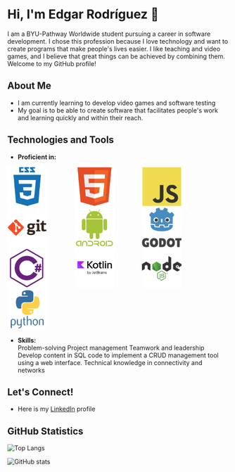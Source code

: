 # Hi, I'm Edgar Rodríguez 👋

<!--
**EdgarJRM/EdgarJRM** is a ✨ _special_ ✨ repository because its `README.md` (this file) appears on your GitHub profile.

Here are some ideas to get you started:

- 🔭 I’m currently working on ...
- 🌱 I’m currently learning ...
- 👯 I’m looking to collaborate on ...
- 🤔 I’m looking for help with ...
- 💬 Ask me about ...
- 📫 How to reach me: ...
- 😄 Pronouns: ...
- ⚡ Fun fact: ...
-->
I am a BYU-Pathway Worldwide student pursuing a career in software development. I chose this profession because I love technology and want to create programs that make people's lives easier. I like teaching and video games, and I believe that great things can be achieved by combining them. Welcome to my GitHub profile!

## About Me
- I am currently learning to develop video games and software testing
- My goal is to be able to create software that facilitates people's work and learning quickly and within their reach.

## Technologies and Tools

- <b>Proficient in:</b>
<div>
    <img src="https://github.com/devicons/devicon/blob/master/icons/css3/css3-plain-wordmark.svg"  title="CSS3" alt="CSS" width="90" height="90"/>&nbsp&nbsp&nbsp&nbsp&nbsp&nbsp&nbsp&nbsp&nbsp&nbsp&nbsp&nbsp&nbsp&nbsp&nbsp;
    <img src="https://github.com/devicons/devicon/blob/master/icons/html5/html5-original.svg" title="HTML5" alt="HTML" width="90" height="90"/>&nbsp&nbsp&nbsp&nbsp&nbsp&nbsp&nbsp&nbsp&nbsp&nbsp&nbsp&nbsp&nbsp&nbsp&nbsp;
    <img src="https://github.com/devicons/devicon/blob/master/icons/javascript/javascript-original.svg" title="JavaScript" alt="JavaScript" width="90" height="90"/>&nbsp&nbsp&nbsp&nbsp&nbsp&nbsp&nbsp&nbsp&nbsp&nbsp&nbsp&nbsp&nbsp&nbsp&nbsp;
    <img src="https://github.com/devicons/devicon/blob/master/icons/git/git-original-wordmark.svg" title="Git" **alt="Git" width="90" height="90"/>&nbsp&nbsp&nbsp&nbsp&nbsp&nbsp&nbsp&nbsp&nbsp&nbsp&nbsp&nbsp&nbsp&nbsp&nbsp;
    <img src="https://github.com/devicons/devicon/blob/master/icons/android/android-plain-wordmark.svg" title="Android" **alt="Android" width="90" height="90"/>&nbsp&nbsp&nbsp&nbsp&nbsp&nbsp&nbsp&nbsp&nbsp&nbsp&nbsp&nbsp&nbsp&nbsp&nbsp;
    <img src="https://github.com/devicons/devicon/blob/master/icons/godot/godot-original-wordmark.svg" title="Godot" **alt="Godot" width="90" height="90"/>&nbsp&nbsp&nbsp&nbsp&nbsp&nbsp&nbsp&nbsp&nbsp&nbsp&nbsp&nbsp&nbsp&nbsp&nbsp;
    <img src="https://github.com/devicons/devicon/blob/master/icons/csharp/csharp-line.svg" title="C#" **alt="C#" width="90" height="90"/>&nbsp&nbsp&nbsp&nbsp&nbsp&nbsp&nbsp&nbsp&nbsp&nbsp&nbsp&nbsp&nbsp&nbsp&nbsp;
    <img src="https://github.com/devicons/devicon/blob/master/icons/kotlin/kotlin-original-wordmark.svg" title="kotlin" **alt="kotlin" width="90" height="90"/>&nbsp&nbsp&nbsp&nbsp&nbsp&nbsp&nbsp&nbsp&nbsp&nbsp&nbsp&nbsp&nbsp&nbsp&nbsp;
    <img src="https://github.com/devicons/devicon/blob/master/icons/nodejs/nodejs-original-wordmark.svg" title="nodejs" **alt="nodejs" width="90" height="90"/>&nbsp&nbsp&nbsp&nbsp&nbsp&nbsp&nbsp&nbsp&nbsp&nbsp&nbsp&nbsp&nbsp&nbsp&nbsp;
    <img src="https://github.com/devicons/devicon/blob/master/icons/python/python-original-wordmark.svg" title="python" **alt="python" width="90" height="90"/> <br/>
</div>

- <b>Skills:</b><br>
Problem-solving
Project management
Teamwork and leadership
Develop content in SQL code to implement a CRUD management tool using a web interface.
Technical knowledge in connectivity and networks

## Let's Connect!

- Here is my [LinkedIn](https://www.linkedin.com/in/edgarrodriguezm?lipi=urn%3Ali%3Apage%3Ad_flagship3_profile_view_base_contact_details%3BlSVoK52gTdmSrPwrl2gi8g%3D%3D) profile

## GitHub Statistics
![Top Langs](https://github-readme-stats.vercel.app/api/top-langs/?username=EdgarJRM&layout=compact&langs_count=10)

![GitHub stats](https://github-readme-stats.vercel.app/api?username=EdgarJRM&show_icons=true&hide_title=true)
